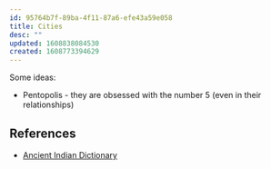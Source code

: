 ```yaml
---
id: 95764b7f-89ba-4f11-87a6-efe43a59e058
title: Cities
desc: ""
updated: 1608838084530
created: 1608773394629
---
```


Some ideas:

- Pentopolis - they are obsessed with the number 5 (even in their relationships)

## References

- [Ancient Indian Dictionary](https://ia801301.us.archive.org/5/items/GeographicalDictionaryOfAncientAndMediaevalIndia/Geographical-Dictionary-of-Ancient-and-mediaeval-India.pdf)
